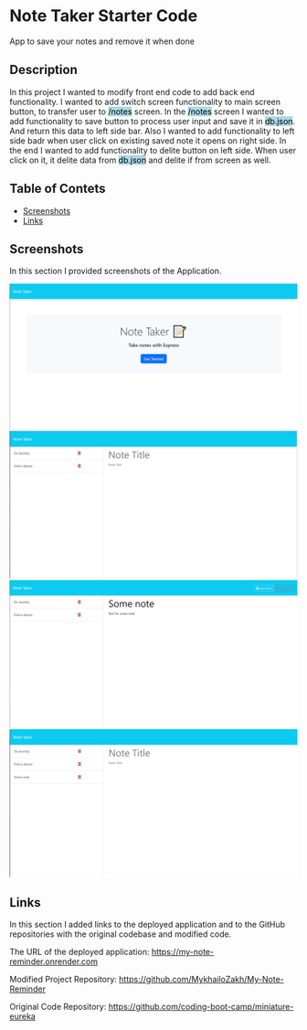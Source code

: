 # Note Taker Starter Code
App to save your notes and remove it when done
## Description

In this project I wanted to modify front end code to add back end functionality. I wanted to add switch screen functionality to main screen button, to transfer user to <mark style="background-color: lightblue">/notes</mark> screen. In the <mark style="background-color: lightblue">/notes</mark> screen I wanted to add functionality to save button to process user input and save it in <mark style="background-color: lightblue">db.json</mark>. And return this data to left side bar. Also I wanted to add functionality to left side badr when user click on existing saved note it opens on right side. In the end I wanted to add functionality to delite button on left side. When user click on it, it delite data from <mark style="background-color: lightblue">db.json</mark> and delite if from screen as well.

## Table of Contets

- [Screenshots](#screenshots)
- [Links](#links)

## Screenshots

In this section I provided screenshots of the  Application.

![alt text](public/assets/Images/screenshot1.jpg "First Screenshot")
![alt text](public/assets/Images/screenshot2.jpg "Second Screenshot")
![alt text](public/assets/Images/screenshot3.jpg "Third Screenshot")
![alt text](public/assets/Images/screenshot4.jpg "Fourth Screenshot")

## Links

In this section I added links to the deployed application and to the GitHub repositories with the original codebase and modified code.

The URL of the deployed application:
    https://my-note-reminder.onrender.com

Modified Project Repository:
    https://github.com/MykhailoZakh/My-Note-Reminder

Original Code Repository:
    https://github.com/coding-boot-camp/miniature-eureka